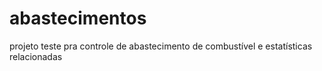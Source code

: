 # abastecimentos
projeto teste pra controle de abastecimento de combustível e estatísticas relacionadas

